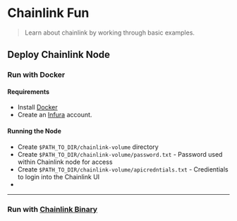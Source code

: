 # Chainlink Fun
> Learn about chainlink by working through basic examples.

## Deploy Chainlink Node

### Run with Docker

#### Requirements
- Install [Docker](https://docs.docker.com/get-docker/)
- Create an [Infura](https://infura.io/) account.

#### Running the Node
- Create `$PATH_TO_DIR/chainlink-volume` directory
- Create `$PATH_TO_DIR/chainlink-volume/password.txt` - Password used within Chainlink node for access
- Create `$PATH_TO_DIR/chainlink-volume/apicredntials.txt` - Credientials to login into the Chainlink UI
- 

---
### Run with [Chainlink Binary](https://hub.docker.com/r/smartcontract/chainlink/)
